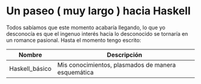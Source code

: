# Un paseo ( muy largo ) hacia Haskell

Todos sabíamos que este momento acabaría llegando, lo que yo desconocía es que el ingenuo interés hacia lo desconocido se tornaría en un romance pasional. 
Hasta el momento tengo escrito:

Nombre  |  Descripción
---	| ---
Haskell_básico   | Mis conocimientos, plasmados de manera esquemática
